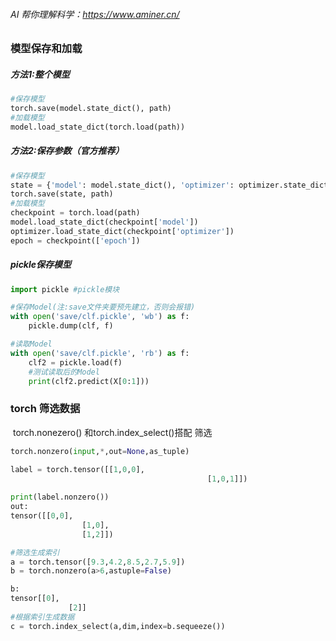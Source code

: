 

###### AI 帮你理解科学：https://www.aminer.cn/

### 模型保存和加载

##### 		方法1:整个模型

```python
#保存模型
torch.save(model.state_dict(), path)
#加载模型
model.load_state_dict(torch.load(path))
```

##### 		方法2:保存参数（官方推荐）

```python
#保存模型
state = {'model': model.state_dict(), 'optimizer': optimizer.state_dict(), 'epoch': epoch}
torch.save(state, path)
#加载模型
checkpoint = torch.load(path)
model.load_state_dict(checkpoint['model'])
optimizer.load_state_dict(checkpoint['optimizer'])
epoch = checkpoint(['epoch'])
```

##### 		pickle保存模型

```python
import pickle #pickle模块

#保存Model(注:save文件夹要预先建立，否则会报错)
with open('save/clf.pickle', 'wb') as f:
    pickle.dump(clf, f)

#读取Model
with open('save/clf.pickle', 'rb') as f:
    clf2 = pickle.load(f)
    #测试读取后的Model
    print(clf2.predict(X[0:1]))
```

### **torch 筛选数据**

​	torch.nonezero() 和torch.index_select()搭配 筛选

```python
torch.nonzero(input,*,out=None,as_tuple)

label = torch.tensor([[1,0,0],
											[1,0,1]])
											
print(label.nonzero())
out:
tensor([[0,0],
				[1,0],
				[1,2]])
```

```python
#筛选生成索引
a = torch.tensor([9.3,4.2,8.5,2.7,5.9])
b = torch.nonzero(a>6,astuple=False)

b:
tensor[[0],
			 [2]]
#根据索引生成数据
c = torch.index_select(a,dim,index=b.sequeeze())
```

